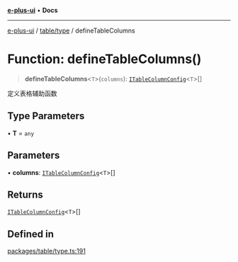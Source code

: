[**e-plus-ui**](../../../README.md) • **Docs**

***

[e-plus-ui](../../../modules.md) / [table/type](../README.md) / defineTableColumns

# Function: defineTableColumns()

> **defineTableColumns**\<`T`\>(`columns`): [`ITableColumnConfig`](../interfaces/ITableColumnConfig.md)\<`T`\>[]

定义表格辅助函数

## Type Parameters

• **T** = `any`

## Parameters

• **columns**: [`ITableColumnConfig`](../interfaces/ITableColumnConfig.md)\<`T`\>[]

## Returns

[`ITableColumnConfig`](../interfaces/ITableColumnConfig.md)\<`T`\>[]

## Defined in

[packages/table/type.ts:191](https://github.com/c-eqian/e-plus-ui/blob/9afe3efca84f90347511649ce68bd1a732377c38/packages/table/type.ts#L191)
